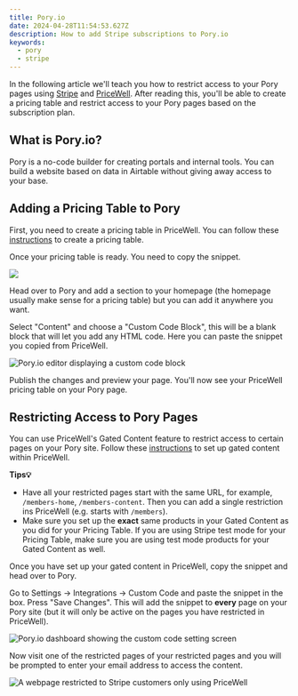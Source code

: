 ```yaml
---
title: Pory.io
date: 2024-04-28T11:54:53.627Z
description: How to add Stripe subscriptions to Pory.io
keywords:
  - pory
  - stripe
---
```


In the following article we'll teach you how to restrict access to your Pory pages using [Stripe](https://stripe.com/) and [PriceWell](https://www.pricewell.com/). After reading this, you'll be able to create a pricing table and restrict access to your Pory pages based on the subscription plan.

## What is Pory.io?

Pory is a no-code builder for creating portals and internal tools. You can build a website based on data in Airtable without giving away access to your base.

## Adding a Pricing Table to Pory

First, you need to create a pricing table in PriceWell. You can follow these [instructions](/getting-started/create-a-pricing-page/) to create a pricing table.

Once your pricing table is ready. You need to copy the snippet.

![](https://s3-eu-central-1.amazonaws.com/euc-cdn.freshdesk.com/data/helpdesk/attachments/production/80028013703/original/Y3JoIGjNOCwshdnpVkwMqbMd_mdMSLsE3g.png?1628079850)

Head over to Pory and add a section to your homepage (the homepage usually make sense for a pricing table) but you can add it anywhere you want.

Select "Content" and choose a "Custom Code Block", this will be a blank block that will let you add any HTML code. Here you can paste the snippet you copied from PriceWell.

![Pory.io editor displaying a custom code block](/img/pory-custom-code.png)

Publish the changes and preview your page. You'll now see your PriceWell pricing table on your Pory page.

## Restricting Access to Pory Pages

You can use PriceWell's Gated Content feature to restrict access to certain pages on your Pory site. Follow these [instructions](/features/gated-content) to set up gated content within PriceWell.

**Tips💡**

- Have all your restricted pages start with the same URL, for example, `/members-home`, `/members-content`. Then you can add a single restriction ins PriceWell (e.g. starts with `/members`).
- Make sure you set up the **exact** same products in your Gated Content as you did for your Pricing Table. If you are using Stripe test mode for your Pricing Table, make sure you are using test mode products for your Gated Content as well.

Once you have set up your gated content in PriceWell, copy the snippet and head over to Pory.

Go to Settings -> Integrations -> Custom Code and paste the snippet in the box. Press "Save Changes". This will add the snippet to **every** page on your Pory site (but it will only be active on the pages you have restricted in PriceWell).

![Pory.io dashboard showing the custom code setting screen](/img/pory-gate-content.png)

Now visit one of the restricted pages of your restricted pages and you will be prompted to enter your email address to access the content.

![A webpage restricted to Stripe customers only using PriceWell](/img/gated-content-demo.gif)